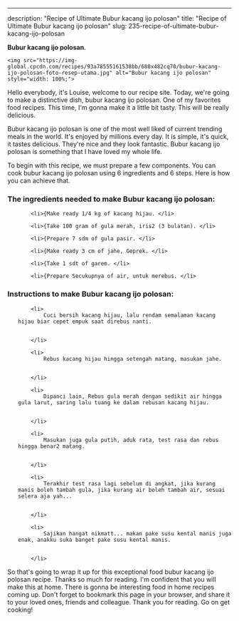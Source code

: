 ---
description: "Recipe of Ultimate Bubur kacang ijo polosan"
title: "Recipe of Ultimate Bubur kacang ijo polosan"
slug: 235-recipe-of-ultimate-bubur-kacang-ijo-polosan

<p>
	<strong>Bubur kacang ijo polosan</strong>. 
	
</p>
<p>
	
	<img src="https://img-global.cpcdn.com/recipes/93a78555161538bb/680x482cq70/bubur-kacang-ijo-polosan-foto-resep-utama.jpg" alt="Bubur kacang ijo polosan" style="width: 100%;">
	
	
</p>
<p>
	Hello everybody, it's Louise, welcome to our recipe site. Today, we're going to make a distinctive dish, bubur kacang ijo polosan. One of my favorites food recipes. This time, I'm gonna make it a little bit tasty. This will be really delicious.
</p>
	
<p>
	
</p>
<p>
	Bubur kacang ijo polosan is one of the most well liked of current trending meals in the world. It's enjoyed by millions every day. It is simple, it's quick, it tastes delicious. They're nice and they look fantastic. Bubur kacang ijo polosan is something that I have loved my whole life.
</p>

<p>
To begin with this recipe, we must prepare a few components. You can cook bubur kacang ijo polosan using 6 ingredients and 6 steps. Here is how you can achieve that.
</p>

<h3>The ingredients needed to make Bubur kacang ijo polosan:</h3>

<ol>
	
		<li>{Make ready 1/4 kg of kacang hijau. </li>
	
		<li>{Take 100 gram of gula merah, iris2 (3 bulatan). </li>
	
		<li>{Prepare 7 sdm of gula pasir. </li>
	
		<li>{Make ready 3 cm of jahe, Geprek. </li>
	
		<li>{Take 1 sdt of garem. </li>
	
		<li>{Prepare Secukupnya of air, untuk merebus. </li>
	
</ol>
<p>
	
</p>

<h3>Instructions to make Bubur kacang ijo polosan:</h3>

<ol>
	
		<li>
			Cuci bersih kacang hijau, lalu rendam semalaman kacang hijau biar cepet empuk saat direbus nanti.
			
			
		</li>
	
		<li>
			Rebus kacang hijau hingga setengah matang, masukan jahe.
			
			
		</li>
	
		<li>
			Dipanci lain, Rebus gula merah dengan sedikit air hingga gula larut, saring lalu tuang ke dalam rebusan kacang hijau.
			
			
		</li>
	
		<li>
			Masukan juga gula putih, aduk rata, test rasa dan rebus hingga benar2 matang.
			
			
		</li>
	
		<li>
			Terakhir test rasa lagi sebelum di angkat, jika kurang manis boleh tambah gula, jika kurang air boleh tambah air, sesuai selera aja yah...
			
			
		</li>
	
		<li>
			Sajikan hangat nikmatt... makan pake susu kental manis juga enak, anakku suka banget pake susu kental manis.
			
			
		</li>
	
</ol>

<p>
	
</p>

<p>
	So that's going to wrap it up for this exceptional food bubur kacang ijo polosan recipe. Thanks so much for reading. I'm confident that you will make this at home. There is gonna be interesting food in home recipes coming up. Don't forget to bookmark this page in your browser, and share it to your loved ones, friends and colleague. Thank you for reading. Go on get cooking!
</p>
